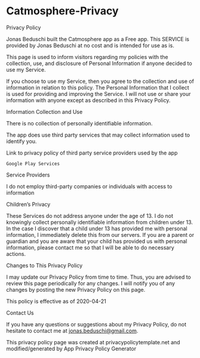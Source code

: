# Catmosphere-Privacy

Privacy Policy

Jonas Beduschi built the Catmosphere app as a Free app. This SERVICE is provided by Jonas Beduschi at no cost and is intended for use as is.

This page is used to inform visitors regarding my policies with the collection, use, and disclosure of Personal Information if anyone decided to use my Service.

If you choose to use my Service, then you agree to the collection and use of information in relation to this policy. The Personal Information that I collect is used for providing and improving the Service. I will not use or share your information with anyone except as described in this Privacy Policy.

Information Collection and Use

There is no collection of personally identifiable information.

The app does use third party services that may collect information used to identify you.

Link to privacy policy of third party service providers used by the app

    Google Play Services

Service Providers

I do not employ third-party companies or individuals with access to information

Children’s Privacy

These Services do not address anyone under the age of 13. I do not knowingly collect personally identifiable information from children under 13. In the case I discover that a child under 13 has provided me with personal information, I immediately delete this from our servers. If you are a parent or guardian and you are aware that your child has provided us with personal information, please contact me so that I will be able to do necessary actions.

Changes to This Privacy Policy

I may update our Privacy Policy from time to time. Thus, you are advised to review this page periodically for any changes. I will notify you of any changes by posting the new Privacy Policy on this page.

This policy is effective as of 2020-04-21

Contact Us

If you have any questions or suggestions about my Privacy Policy, do not hesitate to contact me at jonas.beduschi@gmail.com.

This privacy policy page was created at privacypolicytemplate.net and modified/generated by App Privacy Policy Generator
